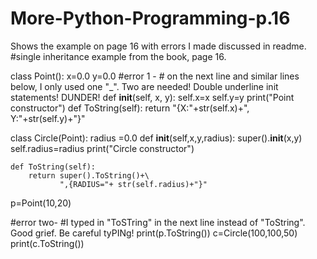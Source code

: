 # More-Python-Programming-p.16
Shows the example on page 16 with errors I made discussed in readme.
#single inheritance example from the book,  page 16.

class Point():
    x=0.0
    y=0.0
    #error 1 -
    # on the next line and similar lines below, I only used one "_".  Two are needed!  Double underline init statements! DUNDER!
    def __init__(self, x, y):
        self.x=x
        self.y=y
        print("Point constructor")
    def ToString(self):
        return "{X:"+str(self.x)+", Y:"+str(self.y)+"}"

class Circle(Point):
    radius =0.0
    def __init__(self,x,y,radius):
        super().__init__(x,y)
        self.radius=radius
        print("Circle constructor")

    def ToString(self):
        return super().ToString()+\
               ",{RADIUS="+ str(self.radius)+"}"
p=Point(10,20)

#error two-
#I typed in "ToSTring" in the next line instead of "ToString".  Good grief.  Be careful tyPINg!
print(p.ToString())
c=Circle(100,100,50)
print(c.ToString())

